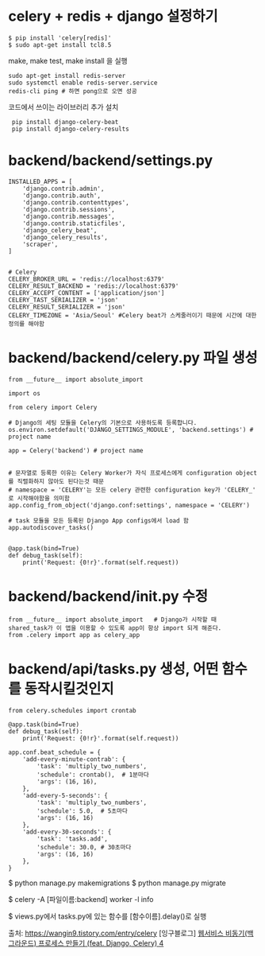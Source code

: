 # celery + redis + django 설정하기  
```
$ pip install 'celery[redis]'
$ sudo apt-get install tcl8.5
```
make, make test, make install 을 실행  
```
sudo apt-get install redis-server  
sudo systemctl enable redis-server.service
redis-cli ping # 하면 pong으로 오면 성공
```
코드에서 쓰이는 라이브러리 추가 설치  
```
 pip install django-celery-beat
 pip install django-celery-results
```
# backend/backend/settings.py
```
INSTALLED_APPS = [
    'django.contrib.admin',
    'django.contrib.auth',
    'django.contrib.contenttypes',
    'django.contrib.sessions',
    'django.contrib.messages',
    'django.contrib.staticfiles',
    'django_celery_beat',
    'django_celery_results',
    'scraper',
]
 
 
# Celery
CELERY_BROKER_URL = 'redis://localhost:6379'
CELERY_RESULT_BACKEND = 'redis://localhost:6379'
CELERY_ACCEPT_CONTENT = ['application/json']
CELERY_TAST_SERIALIZER = 'json'
CELERY_RESULT_SERIALIZER = 'json'
CELERY_TIMEZONE = 'Asia/Seoul' #Celery beat가 스케줄러이기 때문에 시간에 대한 정의를 해야함

```
# backend/backend/celery.py 파일 생성
```
from __future__ import absolute_import
 
import os
 
from celery import Celery
 
# Django의 세팅 모듈을 Celery의 기본으로 사용하도록 등록합니다.
os.environ.setdefault('DJANGO_SETTINGS_MODULE', 'backend.settings') # project name
 
app = Celery('backend') # project name
 
 
# 문자열로 등록한 이유는 Celery Worker가 자식 프로세스에게 configuration object를 직렬화하지 않아도 된다는것 때문
# namespace = 'CELERY'는 모든 celery 관련한 configuration key가 'CELERY_' 로 시작해야함을 의미함
app.config_from_object('django.conf:settings', namespace = 'CELERY')
 
# task 모듈을 모든 등록된 Django App configs에서 load 함
app.autodiscover_tasks()
 
 
@app.task(bind=True)
def debug_task(self):
    print('Request: {0!r}'.format(self.request))

```

# backend/backend/__init__.py 수정
```
from __future__ import absolute_import   # Django가 시작할 때  shared_task가 이 앱을 이용할 수 있도록 app이 항상 import 되게 해준다. 
from .celery import app as celery_app
```

# backend/api/tasks.py 생성, 어떤 함수를 동작시킬것인지
```
from celery.schedules import crontab
 
@app.task(bind=True)
def debug_task(self):
    print('Request: {0!r}'.format(self.request))
 
app.conf.beat_schedule = {
    'add-every-minute-contrab': {
        'task': 'multiply_two_numbers',
        'schedule': crontab(),  # 1분마다
        'args': (16, 16),
    },
    'add-every-5-seconds': {
        'task': 'multiply_two_numbers',
        'schedule': 5.0,  # 5초마다
        'args': (16, 16)
    },
    'add-every-30-seconds': {
        'task': 'tasks.add',
        'schedule': 30.0, # 30초마다
        'args': (16, 16)
    },
}

```

$ python manage.py makemigrations
$ python manage.py migrate

$ celery -A [파일이름:backend] worker -l info

$ views.py에서 tasks.py에 있는 함수를 [함수이름].delay()로 실행

출처: https://wangin9.tistory.com/entry/celery [잉구블로그]
[웹서비스 비동기(백그라운드) 프로세스 만들기 (feat. Django, Celery) 4](https://ohohs.tistory.com/entry/%EC%9B%B9%EC%84%9C%EB%B9%84%EC%8A%A4-%EB%B9%84%EB%8F%99%EA%B8%B0%EB%B0%B1%EA%B7%B8%EB%9D%BC%EC%9A%B4%EB%93%9C-%ED%94%84%EB%A1%9C%EC%84%B8%EC%8A%A4-%EB%A7%8C%EB%93%A4%EA%B8%B0-feat-Django-Celery-4?category=695701)
